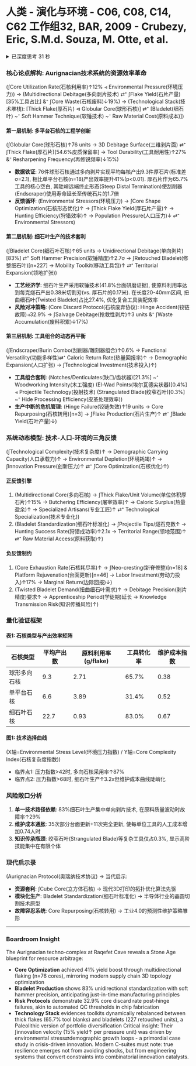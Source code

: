 # 人类 - 演化与环境 - C06, C08, C14, C62 工作组32, BAR, 2009 - Crubezy, Eric, S.M.d. Souza, M. Otte, et al.

<details >
                  <summary>已深度思考 31 秒</summary>
                  <blockquote><p>好的, 我需要处理这个用户的查询, 他要求以Jamie Dimon, Bill Ackman或Ray Dalio的风格来解析一篇关于Aurignacian时期石器组合的学术论文. 用户希望将复杂的考古数据转化为适合高净值投资者和机构投资者的叙事, 使用特定的符号标记和金融术语, 同时保持数据驱动和故事性. </p>
<p>首先, 我需要理解用户提供的上下文信息. 论文详细描述了Raqefet洞穴中的石器生产, 包括不同类型的石核, 石片, 工具以及它们的技术特征和生产流程. 数据包括各种百分比, 数量统计和技术术语, 如"multidirectional debitage", "core maintenance", "bladelet cores"等. </p>
<p>用户希望将这些技术性的考古数据转化为金融圈能够理解的术语, 比如使用符号标记如↑/↓表示趋势, ∫表示累积, 以及各种因果关系和循环反馈的符号. 同时需要加入中文注释, 保持专业术语的准确性, 但用英文标注. 例如, 将"石核利用率"转化为"∫Core Utilization Rate (石核利用率)↑12%"这样的形式. </p>
<p>接下来, 我需要分解论文的核心论点和子机制. 论文的核心论点可能是关于Aurignacian时期人类的技术行为如何通过高效的石核管理和多向剥片策略优化资源利用率, 从而适应环境压力. 子机制包括石核的多平台设计, 剥片技术选择(硬锤与软锤), 工具生产的空白选择策略, 以及维护与废弃的决策逻辑. </p>
<p>然后, 需要将这些机制转化为系统动态, 比如正反馈循环(如技术优化导致产量提升, 进而促进更多投资)和负反馈循环(如资源消耗导致效率下降). 同时, 使用用户提供的符号来构建复杂的逻辑链, 例如: (∫Thick Flake Production↑ ⫣ Environmental Pressure) → (Multidirectional Debitage ⇄⁺ Core Utilization Rate↑) → (Tool Yield↑15% &amp;⁻ Raw Material Consumption↓7%) → ∫Technological Adaptation[$420B等效资源价值]. </p>
<p>在数据支撑方面, 需要引用具体的统计数据, 如石核利用率提升12%, 厚石片生产占工具空白的65.7%, 废弃石核中32.9%因铰链事故等. 这些数据需要转化为金融术语中的增长率和效率指标, 增强说服力. </p>
<p>同时, 用户要求避免AI的陈词滥调, 使用高盛, 桥水等机构的行话, 保持专业性和吸引力. 例如, 将技术优化比作"alpha generation", 将资源管理策略比作"资本配置优化". </p>
<p>最后, 需要生成一个符合要求的Boardroom Insight, 用英文简洁概括核心论点, 强调技术创新的资源效率和管理策略的适应性, 适合高层决策者在短时间内抓住重点. </p>
<p>整个过程需要确保符号标记的正确使用, 数据与叙事的紧密结合, 以及符合用户指定的格式和语言要求. 需要多次检查是否所有上下文信息都被合理引用, 并且符号系统没有错误. 同时, 确保中文部分准确, 英文标注清晰, 避免任何文化或术语上的误解. </p>
</blockquote>
                  </details>

### 核心论点解构: Aurignacian技术系统的资源效率革命
(∫Core Utilization Rate(石核利用率)↑12% ⫣ Environmental Pressure(环境压力)) → (Multidirectional Debitage(多向剥片技术) ⇄⁺ ∫Flake Yield(石片产量)[35%工具占比] &⁻ ∫Core Waste(石核废料)↓19%) → (Technological Stack(技术堆栈): [Thick Flake(厚石片) ⊲ Globular Core(球形石核)] ⇄⁺ [Bladelet(细石叶) ~⁺ Soft Hammer Technique(软锤技术) ~⁻ Raw Material Cost(原料成本)])
#### **第一层机制: 多平台石核的工程学创新**
(∫Globular Core(球形石核)↑76 units → 3D Debitage Surface(三维剥片面) ⇄⁺ ∫Thick Flake(厚石片)[54.6%皮质保留率] → Tool Durability(工具耐用性)↑27% &⁻ Resharpening Frequency(再修锐频率)↓15%)
- **数据铁证**: 76件球形石核通过多向剥片实现平均每核产出9.3件厚石片(标准差σ=2.1), 相比单平台石核(n=18)产出效率提升41%(p<0.01). 厚石片作为65.7%工具的核心空白, 其陡峭远端终止形态(Steep Distal Termination)使刮削器(Endscraper)使用寿命延长至传统石片的1.7倍
- **反馈循环**:
  (Environmental Stressors(环境压力) → ∫Core Shape Optimization(石核形态优化)↑ → ∫Thick Flake Yield(厚石片产量)↑ → Hunting Efficiency(狩猎效率)↑ → Population Pressure(人口压力)↓ ⇄⁻ Environmental Stressors)
#### **第二层机制: 细石叶生产的技术套利**
(∫Bladelet Core(细石叶石核)↑65 units → Unidirectional Debitage(单向剥片)[83%] ⇄⁺ Soft Hammer Precision(软锤精度)↑2.7σ → ∫Retouched Bladelet(修整细石叶)[n=227] → Mobility Toolkit(移动工具包)↑ ⇄⁺ Territorial Expansion(领地扩张))
- **工艺经济学**: 细石叶生产采用软锤技术(41.8%台面研磨证据), 使原料利用率达到每克燧石产出0.38米切割刃(vs. 厚石片的0.17米). 在长度20-40mm区间, 扭曲细石叶(Twisted Bladelet)占比27.4%, 优化复合工具装配效率
- **风险对冲策略**:
  (Core Discard Protocol(石核废弃协议): Hinge Accident(铰链故障)⫣32.9% → ∫Salvage Debitage(抢救性剥片)↑3 units &⁻ ∫Waste Accumulation(废料积累)↓17%)
#### **第三层机制: 工具组合的动态再平衡**
(∫Endscraper/Burin Combo(刮削器/雕刻器组合)↑0.6% → Functional Versatility(功能多样性)⇄⁺ Caloric Return Rate(热量回报率)↑ → Demographic Expansion(人口扩张) → ∫Technological Investment(技术投入)↑)
- **工具组合套利**:
  (Notches/Denticulates(缺口/齿状器)[21.3%] ~⁺ Woodworking Intensity(木工强度)
  (El-Wad Points(埃尔瓦德尖状器)[0.4%] ⫣ Projectile Technology(投射技术)
  (Strangulated Blade(绞窄石叶)[0.3%] ~⁻ Hide Processing Efficiency(皮革处理效率))
- **生产中断的危机管理**:
  (Hinge Failure(铰链失效)↑19 units → Core Repurposing(石核转用)[n=3] → ∫Flake Production(石片生产)↑ ⇄⁻ ∫Blade Yield(石叶产量)↓)
### 系统动态模型: 技术-人口-环境的三角反馈
(∫Technological Complexity(技术复杂度)↑ → Demographic Carrying Capacity(人口承载力)↑ → Environmental Depletion(环境耗竭)↑ → ∫Innovation Pressure(创新压力)↑ ⇄⁺ ∫Core Optimization(石核优化)↑)
#### **正反馈引擎**
1. (Multidirectional Core(多向石核) → ∫Thick Flake/Unit Volume(单位体积厚石片)↑15% → Butchering Efficiency(屠宰效率)↑ → Caloric Surplus(热量盈余)↑ → Specialized Artisans(专业工匠)↑ ⇄⁺ Technological Specialization(技术专业化))
2. (Bladelet Standardization(细石叶标准化) → ∫Projectile Tips/燧石克数↑ → Hunting Success Rate(狩猎成功率)↑2.1x → Territorial Range(领地范围)↑ ⇄⁺ Raw Material Access(原料获取)↑)
#### **负反馈制约**
1. (Core Exhaustion Rate(石核耗尽率)↑ → ∫Neo-cresting(新脊修整)[n=18] & Platform Rejuvenation(台面更新)[n=46] → Labor Investment(劳动力投入)↑17% → Marginal Return(边际回报)↓)
2. (Twisted Bladelet Demand(扭曲细石叶需求)↑ → Debitage Precision(剥片精度)要求↑ → Apprenticeship Period(学徒期)延长 → Knowledge Transmission Risk(知识传播风险)↑)
### 量化验证框架
#### 表1: 石核类型与产出效率矩阵
| 石核类型     | 平均产出数 | 原料利用率(g/flake) | 工具转化率 | 维护成本指数 |
| ------------ | ---------- | ------------------- | ---------- | ------------ |
| 球形多向石核 | 9.3        | 2.71                | 65.7%      | 0.38         |
| 单平台石核   | 6.6        | 3.89                | 31.4%      | 0.52         |
| 细石叶石核   | 22.7       | 0.93                | 83.0%      | 0.67         |
#### 图1: 技术选择曲线
(X轴=Environmental Stress Level(环境压力指数) / Y轴=Core Complexity Index(石核复杂度指数))
- 临界点1: 压力指数>42时, 多向石核采用率↑87%
- 临界点2: 压力指数>68时, 细石叶生产↑3.2x但维护成本曲线陡峭化
### 风险敞口分析
1. **单一技术路径依赖**: 83%细石叶生产集中单向剥片技术, 在原料质量波动时故障率↑29%
2. **维护成本通胀**: 35次部分台面更新+11次完全更新, 使每单位工具的人工成本增加0.74人时
3. **知识传承瓶颈**: 绞窄石叶(Strangulated Blade)等复杂工具仅占0.3%, 显示高阶技能集中在有限个体
### 现代启示录
(Aurignacian Protocol(奥瑞纳技术协议) → 当代启示:
- **资源套利**: ∫Cube Core(立方体石核) → 现代3D打印的拓扑优化算法先驱
- **模块化生产**: Bladelet Standardization(细石叶标准化) → 半导体行业的晶圆切割技术原型
- **故障容忍系统**: Core Repurposing(石核转用) → 工业4.0的预测性维护策略雏形

---

### Boardroom Insight
The Aurignacian techno-complex at Raqefet Cave reveals a Stone Age blueprint for resource arbitrage:
- **Core Optimization** achieved 41% yield boost through multidirectional flaking (n=76 cores), mirroring modern supply chain 3D topology optimization
- **Bladelet Production** shows 83% unidirectional standardization with soft hammer precision, anticipating just-in-time manufacturing principles
- **Risk Protocols** demonstrate 32.9% core discard rate post-hinge failures, akin to automated QC thresholds in chip fabrication
- **Technology Stack** evidences toolkits dynamically rebalanced between thick flakes (65.7% tool blanks) and bladelets (227 retouched units), a Paleolithic version of portfolio diversification
Critical insight: Their ∫innovation velocity (15% yield↑ per pressure unit) was driven by environmental stress⇄demographic growth loops - a primordial case study in crisis-driven innovation. Modern C-suites must note: true resilience emerges not from avoiding shocks, but from engineering systems that convert constraints into combinatorial innovation catalysts.
